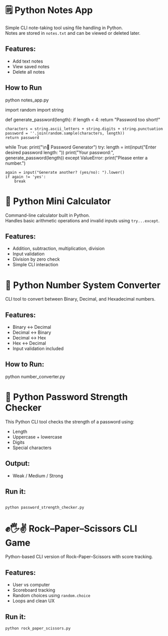 # 🗒 Python Notes App

Simple CLI note-taking tool using file handling in Python.  
Notes are stored in `notes.txt` and can be viewed or deleted later.

## Features:
- Add text notes
- View saved notes
- Delete all notes

## How to Run
python notes_app.py

import random
import string

def generate_password(length):
    if length < 4:
        return "Password too short!"
    
    characters = string.ascii_letters + string.digits + string.punctuation
    password = ''.join(random.sample(characters, length))
    return password

while True:
    print("\n🔐 Password Generator")
    try:
        length = int(input("Enter desired password length: "))
        print("Your password:", generate_password(length))
    except ValueError:
        print("Please enter a number.")

    again = input("Generate another? (yes/no): ").lower()
    if again != 'yes':
        break
# 🧮 Python Mini Calculator

Command-line calculator built in Python.  
Handles basic arithmetic operations and invalid inputs using `try...except`.

## Features:
- Addition, subtraction, multiplication, division
- Input validation
- Division by zero check
- Simple CLI interaction


# 🔢 Python Number System Converter

CLI tool to convert between Binary, Decimal, and Hexadecimal numbers.

## Features:
- Binary ↔ Decimal
- Decimal ↔ Binary
- Decimal ↔ Hex
- Hex ↔ Decimal
- Input validation included

## How to Run:

python number_converter.py
# 🔐 Python Password Strength Checker

This Python CLI tool checks the strength of a password using:
- Length
- Uppercase + lowercase
- Digits
- Special characters

## Output:
- Weak / Medium / Strong

## Run it:
````

python password_strength_checker.py

````

# ✊🖐✌ Rock–Paper–Scissors CLI Game

Python-based CLI version of Rock–Paper–Scissors with score tracking.

## Features:
- User vs computer
- Scoreboard tracking
- Random choices using `random.choice`
- Loops and clean UX

## Run it:
```bash
python rock_paper_scissors.py

